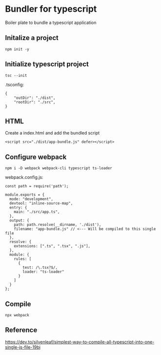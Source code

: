 # Bundler for typescript
Boiler plate to bundle a typescript application 


## Initalize a project
```
npm init -y
```

## Initialize typescript project
```
tsc --init
```
.tsconfig:
```
{
    "outDir": "./dist",
    "rootDir": "./src", 
}
```

## HTML
Create a index.html and add the bundled script
```
<script src="./dist/app-bundle.js" defer></script>
```

## Configure webpack
```
npm i -D webpack webpack-cli typescript ts-loader
```

webpack.config.js:
```
const path = require('path');

module.exports = {
  mode: "development",
  devtool: "inline-source-map",
  entry: {
    main: "./src/app.ts",
  },
  output: {
    path: path.resolve(__dirname, './dist'),
    filename: "app-bundle.js" // <--- Will be compiled to this single file
  },
  resolve: {
    extensions: [".ts", ".tsx", ".js"],
  },
  module: {
    rules: [
      { 
        test: /\.tsx?$/,
        loader: "ts-loader"
      }
    ]
  }
};
```

## Compile
```
npx webpack
```

## Reference
https://dev.to/silvenleaf/simplest-way-to-compile-all-typescript-into-one-single-js-file-19bj
